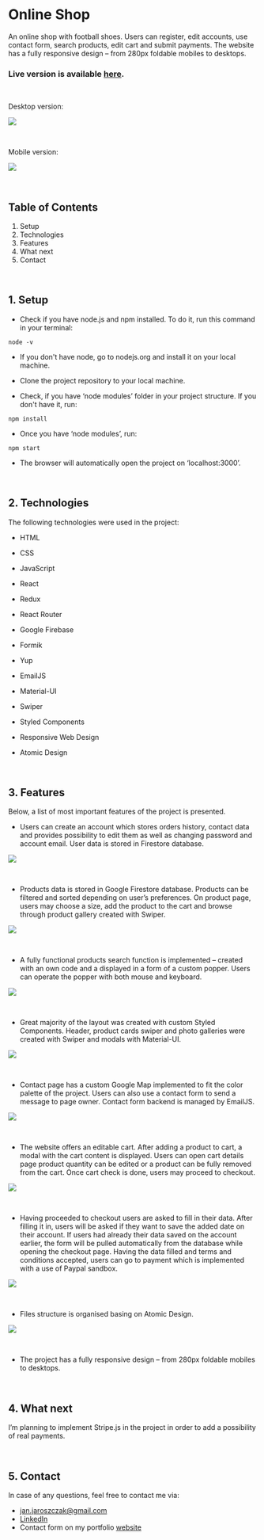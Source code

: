 # Online Shop

An online shop with football shoes. Users can register, edit accounts, use contact form, search products, edit cart and submit payments. The website has a fully responsive design – from 280px foldable mobiles to desktops.

### Live version is available [here](https://coolcleats.netlify.app/).

<br/>

Desktop version:

![](src/assets/readme/desktop_full.gif)

<br/>

Mobile version:

![](src/assets/readme/mobile_full.gif)

<br/>

## Table of Contents

1. Setup
2. Technologies
3. Features
4. What next
5. Contact

<br/>

## 1. Setup

- Check if you have node.js and npm installed. To do it, run this command in your terminal:

```npm
node -v
```

- If you don't have node, go to nodejs.org and install it on your local machine.

- Clone the project repository to your local machine.

- Check, if you have ‘node modules’ folder in your project structure. If you don't have it, run:

```npm
npm install
```

- Once you have ‘node modules’, run:

```npm
npm start
```

- The browser will automatically open the project on ‘localhost:3000’.

<br/>

## 2. Technologies

The following technologies were used in the project:

- HTML
- CSS
- JavaScript
- React
- Redux
- React Router
- Google Firebase
- Formik
- Yup
- EmailJS
- Material-UI
- Swiper
- Styled Components
- Responsive Web Design
- Atomic Design

  <br/>

## 3. Features

Below, a list of most important features of the project is presented.

- Users can create an account which stores orders history, contact data and provides possibility to edit them as well as changing password and account email. User data is stored in Firestore database.

![](src/assets/readme/account.gif)

<br/>

- Products data is stored in Google Firestore database. Products can be filtered and sorted depending on user’s preferences. On product page, users may choose a size, add the product to the cart and browse through product gallery created with Swiper.

![](src/assets/readme/products.gif)

<br/>

- A fully functional products search function is implemented – created with an own code and a displayed in a form of a custom popper. Users can operate the popper with both mouse and keyboard.

![](src/assets/readme/popper.gif)

<br/>

- Great majority of the layout was created with custom Styled Components. Header, product cards swiper and photo galleries were created with Swiper and modals with Material-UI.

![](src/assets/readme/design.gif)

<br/>

- Contact page has a custom Google Map implemented to fit the color palette of the project. Users can also use a contact form to send a message to page owner. Contact form backend is managed by EmailJS.

![](src/assets/readme/contact.gif)

<br/>

- The website offers an editable cart. After adding a product to cart, a modal with the cart content is displayed. Users can open cart details page product quantity can be edited or a product can be fully removed from the cart. Once cart check is done, users may proceed to checkout.

![](src/assets/readme/cart.gif)

<br/>

- Having proceeded to checkout users are asked to fill in their data. After filling it in, users will be asked if they want to save the added date on their account. If users had already their data saved on the account earlier, the form will be pulled automatically from the database while opening the checkout page. Having the data filled and terms and conditions accepted, users can go to payment which is implemented with a use of Paypal sandbox.

![](src/assets/readme/checkout.gif)

<br/>

- Files structure is organised basing on Atomic Design.

![](src/assets/readme/atomic.gif)

<br/>

- The project has a fully responsive design – from 280px foldable mobiles to desktops.

<br/>

## 4. What next

I’m planning to implement Stripe.js in the project in order to add a possibility of real payments.

<br/>

## 5. Contact

In case of any questions, feel free to contact me via:

- [jan.jaroszczak@gmail.com](mailto:jan.jaroszczak@gmail.com)
- [LinkedIn](https://www.linkedin.com/in/jan-jaroszczak/)
- Contact form on my portfolio [website](https://www.janjaroszczak.com/)

<br/>
